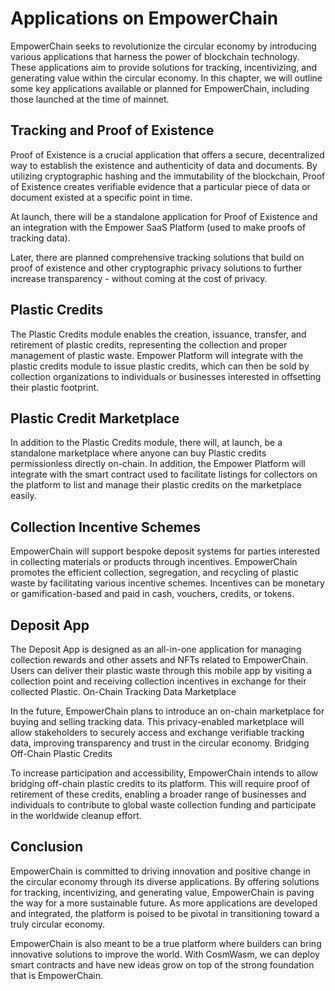 # Applications on EmpowerChain

EmpowerChain seeks to revolutionize the circular economy by introducing various applications that harness the power of blockchain technology. These applications aim to provide solutions for tracking, incentivizing, and generating value within the circular economy. In this chapter, we will outline some key applications available or planned for EmpowerChain, including those launched at the time of mainnet.

## Tracking and Proof of Existence
Proof of Existence is a crucial application that offers a secure, decentralized way to establish the existence and authenticity of data and documents. By utilizing cryptographic hashing and the immutability of the blockchain, Proof of Existence creates verifiable evidence that a particular piece of data or document existed at a specific point in time.

At launch, there will be a standalone application for Proof of Existence and an integration with the Empower SaaS Platform (used to make proofs of tracking data).

Later, there are planned comprehensive tracking solutions that build on proof of existence and other cryptographic privacy solutions to further increase transparency - without coming at the cost of privacy.

## Plastic Credits
The Plastic Credits module enables the creation, issuance, transfer, and retirement of plastic credits, representing the collection and proper management of plastic waste. Empower Platform will integrate with the plastic credits module to issue plastic credits, which can then be sold by collection organizations to individuals or businesses interested in offsetting their plastic footprint.

## Plastic Credit Marketplace
In addition to the Plastic Credits module, there will, at launch, be a standalone marketplace where anyone can buy Plastic credits permissionless directly on-chain. In addition, the Empower Platform will integrate with the smart contract used to facilitate listings for collectors on the platform to list and manage their plastic credits on the marketplace easily.

## Collection Incentive Schemes
EmpowerChain will support bespoke deposit systems for parties interested in collecting materials or products through incentives. EmpowerChain promotes the efficient collection, segregation, and recycling of plastic waste by facilitating various incentive schemes. Incentives can be monetary or gamification-based and paid in cash, vouchers, credits, or tokens.

## Deposit App
The Deposit App is designed as an all-in-one application for managing collection rewards and other assets and NFTs related to EmpowerChain. Users can deliver their plastic waste through this mobile app by visiting a collection point and receiving collection incentives in exchange for their collected Plastic.
On-Chain Tracking Data Marketplace

In the future, EmpowerChain plans to introduce an on-chain marketplace for buying and selling tracking data. This privacy-enabled marketplace will allow stakeholders to securely access and exchange verifiable tracking data, improving transparency and trust in the circular economy.
Bridging Off-Chain Plastic Credits

To increase participation and accessibility, EmpowerChain intends to allow bridging off-chain plastic credits to its platform. This will require proof of retirement of these credits, enabling a broader range of businesses and individuals to contribute to global waste collection funding and participate in the worldwide cleanup effort.

## Conclusion

EmpowerChain is committed to driving innovation and positive change in the circular economy through its diverse applications. By offering solutions for tracking, incentivizing, and generating value, EmpowerChain is paving the way for a more sustainable future. As more applications are developed and integrated, the platform is poised to be pivotal in transitioning toward a truly circular economy.

EmpowerChain is also meant to be a true platform where builders can bring innovative solutions to improve the world. With CosmWasm, we can deploy smart contracts and have new ideas grow on top of the strong foundation that is EmpowerChain.